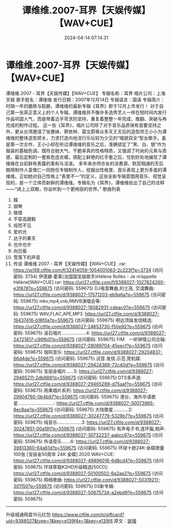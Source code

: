 ﻿---
title: 谭维维.2007-耳界【天娱传媒】【WAV+CUE】
date: 2024-04-14 07:14:31
categories: WAV车载音乐、镜像
tags: 华语中文
---
# 谭维维.2007-耳界【天娱传媒】【WAV+CUE】

谭维维.2007 - 耳界【天娱传媒】【WAV+CUE】
专辑名称：耳界
唱片公司：上海天娱
歌手姓名：谭维维
发行日期：2007年12月14日
专辑语言：国语
专辑简介：
时隔一年的磨练与酝酿，谭维维的最新专辑《耳界》即于12月上市发行！
对于自己第一张真正意义上的个人专辑，谭维维并不像许多选秀艺人一样在短时间内发行作品巩固人气，而是带着近乎苛求的坚持，重复着整整一年完成、推翻、突破与再完成的制作过程。
这一张《耳界》，唱片公司除了对于音乐品质保有首要坚持之外，更从台湾邀请了张惠妹、蔡依林、莫文蔚等众多天王天后的造型师王小小为谭维维的整体造型把关，力求打造内地流行乐坛较为少见的“唱貌双全”型女歌手。虽是第一次合作，王小小却在听过谭维维的音乐之后，准确锁定了“黑、白、银”作为服装的基础色调，既符合她大气、干脆率真的性格特质，又强调了时尚的元素与质感，最后定制的一套紫色连衣裙，搭配上鲜艳的红手套之后，恰到好处地展现了谭维维在台前鲜有表露的柔和与活泼。
多年来亦师亦友的涂惠源、默契相通的天后御用制作人袁惟仁一同担任专辑制作人，挖掘出性格里、音乐表现上更为多面的谭维维。正如她对自己性格上“表里不一”的定义，这张全新专辑意图用音乐、视觉呈现的，是一个立体而新鲜的谭维维。专辑名为《耳界》，谭维维给出了自己的诠释——“闭上上双眼，你会听到一个更绚丽的世界。”
歌曲列表
01. 蝶
02. 钢琴
03. 做错
04. 不穿高跟鞋
05. 视而不见
06. 爱的光
07. 达子的春天
08. 也许也许
09. 向日葵
10. 雪落下的声音
11. 传说
谭维维.2007 - 耳界【天娱传媒】【WAV+CUE】.rar: https://url59.ctfile.com/f/32414059-1054001063-2c223f?p=3734
(访问密码: 3734)
伊莲娜·霍莱(法国国宝级歌手)Hélène Rollès - Je m’appelle Hélène[WAV+CUE].rar:
https://url27.ctfile.com/f/9388027-1027824260-e3f878?p=559675
(访问密码: 559675)
DJ电音舞曲,的士高, 交谊舞曲: https://url27.ctfile.com/d/9388027-17571203-eb9a6a?p=559675
(访问密码: 559675)
mkv,mp4,vob,RMVB演唱会等: https://url27.ctfile.com/d/9388027-18082931-cdeac0?p=559675
(访问密码: 559675)
WAV,FLAC,APE,MP3: https://url27.ctfile.com/d/9388027-19437416-b18f0a?p=559675
(访问密码: 559675)
明达顶级发烧精选: https://url27.ctfile.com/d/9388027-24653730-f50e92?p=559675
(访问密码: 559675)
滚石唱片...................4: https://url27.ctfile.com/d/9388027-24721817-c99fb0?p=559675
(访问密码: 559675)
FIM　一听钟情公司合辑: https://url27.ctfile.com/d/9388027-28089704-45eecf?p=559675
(访问密码: 559675)
瑞鸣音乐: https://url27.ctfile.com/d/9388027-29204837-66d4de?p=559675
(访问密码: 559675)
试音.发烧.示范.煲机碟: https://url27.ctfile.com/d/9388027-29424388-72c40d?p=559675
(访问密码: 559675)
宝丽金唱片......5: https://url27.ctfile.com/d/9388027-29465211-2db889?p=559675
(访问密码: 559675)
DTS多声道: https://url27.ctfile.com/d/9388027-29465289-d75aaf?p=559675
(访问密码: 559675)
雨果唱片系列: https://url27.ctfile.com/d/9388027-29904760-0b4b97?p=559675
(访问密码: 559675)
港台，海外华语歌星............................: https://url27.ctfile.com/d/9388027-30073965-8ec8aa?p=559675
(访问密码: 559675)
大陆歌星............2: https://url27.ctfile.com/d/9388027-30247779-5328b7?p=559675
(访问密码: 559675)
纯音乐...................3: https://url27.ctfile.com/d/9388027-30247851-00a191?p=559675
(访问密码: 559675)
有声电子书,连环画,相声: https://url27.ctfile.com/d/9388027-30732237-aabcc6?p=559675
(访问密码: 559675)
外语音乐.......6: https://url27.ctfile.com/d/9388027-39813360-64a61d?p=559675
(访问密码: 559675)
环球十款24K-金碟限量100张 [宝丽金50周年 24K 金碟] 2020 WAV+CUE: https://url27.ctfile.com/d/9388027-49896016-6d8cd4?p=559675
(访问密码: 559675)
环球萃取K2HD升级精选[50CD]: https://url27.ctfile.com/d/9388027-50100502-6a2ae2?p=559675
(访问密码: 559675)
网络歌曲: https://url27.ctfile.com/d/9388027-50319211-301150?p=559675
(访问密码: 559675)
03新专辑: https://url27.ctfile.com/d/9388027-50675734-a2ebd9?p=559675
(访问密码: 559675)
*****************************************************
升级城通网盘10元红包
https://www.ctfile.com/p/giftcard?uid=9388027&type=1&key=e139f4e=1&key=e139f4
原文：[链接](https://blog.sina.com.cn/s/blog_1647c7e760103155c.html)